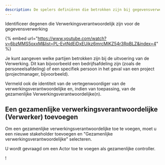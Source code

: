```yaml
---
description: De spelers definiëren die betrokken zijn bij gegevensverwerking.
---
```


Identificeer degenen die Verwerkingsverantwoordelijk zijn voor de gegevensverwerking&#x20;

{% embed url="https://www.youtube.com/watch?v=6bzMMS5oxxM&list=PL-EvtNdEiDxEUikz6mrcMlKZ54r3RpBLZ&index=4" %}

Je kunt aangeven welke partijen betrokken zijn bij de uitvoering van de Verwerking. Dit kan bijvoorbeeld een bedrijfsafdeling zijn (zoals de personeelsafdeling) of een specifiek persoon in het geval van een project (projectmanager, bijvoorbeeld).


Vermeld ook de identiteit van de vertegenwoordiger van de verwerkingsverantwoordelijke en, indien van toepassing, van de gezamenlijke Verwerkingsverantwoordelijke(n). &#x20;



## Een gezamenlijke verwerkingsverantwoordelijke (Verwerker) toevoegen

Om een gezamenlijke verwerkingsverantwoordelijke toe te voegen, moet u een nieuwe stakeholder toevoegen en "Gezamenlijke verwerkingsverantwoordelijke" selecteren. &#x20;

U wordt gevraagd om een Actor toe te voegen als gezamenlijke controller.&#x20;

!<figure><img src="../../..gitbook/assets/image (12) (4).png" alt=""><figcaption></figcaption></figure>



